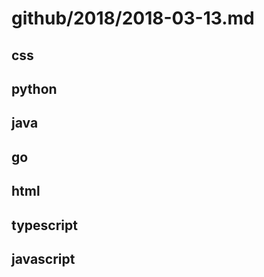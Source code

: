 # github/2018/2018-03-13.md



## css



## python



## java



## go



## html



## typescript



## javascript
